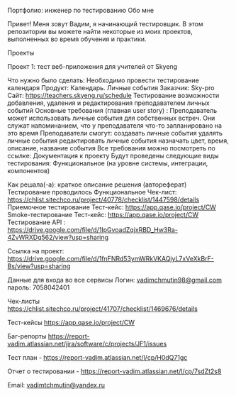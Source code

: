Портфолио: инженер по тестированию
Обо мне

Привет! Меня зовут Вадим, я начинающий тестировщик. 
В этом репозитории вы можете найти некоторые из моих проектов, выполненных во время обучения и практики.

Проекты

Проект 1: тест веб-приложения для учителей от Skyeng

Что нужно было сделать:
Необходимо провести тестирование календаря
Продукт: Календарь. Личные события
Заказчик: Sky-pro
Сайт: https://teachers.skyeng.ru/schedule
Тестирование возможности добавления, удаления и редактирования преподавателем личных событий
Основные требования (главная user story) : 
Преподаватель может использовать личные события для собственных встреч.
Они служат напоминанием, что у преподавателя что-то запланировано на это время
Преподаватели смогут:
создавать личные события
удалять личные события
редактировать личные события
назначать цвет, время, описание, название события
Все требования можно посмотреть по ссылке: Документация к проекту 
Будут проведены следующие виды тестирования:
Функциональное (на уровне системы, интеграции, компонентов)

Как решала(-а): краткое описание решения (автореферат)
Тестирование проводилось
Функциональное 
Чек-лист: https://chlist.sitechco.ru/project/40778/checklist/1447598/details
Приемочное тестирование
Тест-кейс: https://app.qase.io/project/CW
Smoke-тестирование
Тест-кейс: https://app.qase.io/project/CW
Тестирование API : https://drive.google.com/file/d/1IpGvoadZqjxRBD_Hw3Ra-4ZvWRXDq562/view?usp=sharing


Ссылка на проект: https://drive.google.com/file/d/1fnFNRd53ymWRkVKAQjyL7xVeXkBrF-Bs/view?usp=sharing

Данные для входа во все сервисы
Логин:
vadimchmutin98@gmail.com
пароль: 7058042401


Чек-листы https://chlist.sitechco.ru/project/41707/checklist/1469676/details

Тест-кейсы https://app.qase.io/project/CW

Баг-репорты https://report-vadim.atlassian.net/jira/software/c/projects/JF1/issues

Тест план - https://report-vadim.atlassian.net/l/cp/H0dQ71gc

Отчет о тестировании - https://report-vadim.atlassian.net/l/cp/7sdZt2s8



Email: vadimtchmutin@yandex.ru
